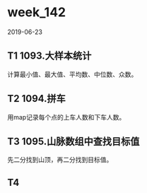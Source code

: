 # week_142

2019-06-23

## T1 1093.大样本统计

计算最小值、最大值、平均数、中位数、众数。

## T2 1094.拼车

用map记录每个点的上车人数和下车人数。

## T3 1095.山脉数组中查找目标值

先二分找到山顶，再二分找到目标值。

## T4 
